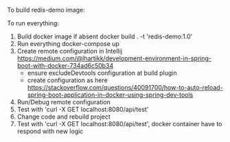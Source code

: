 To build redis-demo image:

To run everything:
1. Build docker image if absent
   docker build . -t 'redis-demo:1.0'
2. Run everything
   docker-compose up
3. Create remote configuration in Intellij https://medium.com/@lhartikk/development-environment-in-spring-boot-with-docker-734ad6c50b34
   - ensure excludeDevtools configuration at build plugin
   - create configuration as here https://stackoverflow.com/questions/40091700/how-to-auto-reload-spring-boot-application-in-docker-using-spring-dev-tools
4. Run/Debug remote configuration
5. Test with 'curl -X GET localhost:8080/api/test'
6. Change code and rebuild project
7. Test with 'curl -X GET localhost:8080/api/test', docker container have to respond with new logic